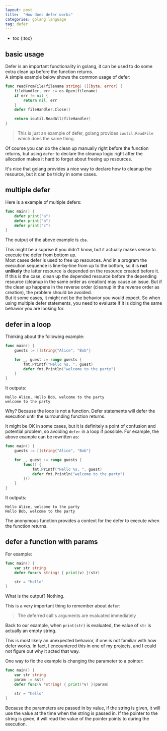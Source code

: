 ```yaml
---
layout: post
title:  "How does defer works"
categories: golang language
tag: defer
---
```


* toc
{:toc}

## basic usage

Defer is an important functionality in golang, it can be used to do some
extra clean up before the function returns.  
A simple example below shows
the common usage of defer:
```go
func readFromFile(filename string) ([]byte, error) {
    fileHandler, err := os.Open(filename)
    if err != nil {
        return nil, err
    }
    defer fileHandler.Close()

    return ioutil.ReadAll(fileHandler)
}
```
> This is just an example of defer, golang provides `ioutil.ReadFile` which does the same thing.

Of course you can do the clean up manually right before the function
returns, but using `defer` to declare the cleanup logic right after the
allocation makes it hard to forget about freeing up resources.

It's nice that golang provides a nice way to declare how to cleanup the resource, but it can be tricky in some cases.

## multiple defer
Here is a example of multiple defers:
```go
func main() {
    defer print("a")
    defer print("b")
    defer print("c")
}
```

The output of the above example is `cba`. 

This might be a suprise if you
didn't know, but it actually makes sense to execute the defer from bottom
up.  
Most cases defer is used to free up resources. And in a program the 
execution sequence is line-by-line from up to the bottom, so it is 
**not unlikely** the latter resource is depended on the resource created 
before it.  
If this is the case, clean up the depended resource before the 
depending resource (cleanup in the same order as creation) may cause an 
issue. But if the clean up happens in the reverse order (cleanup in the
reverse order as creation), the problem should be avoided.  
But it some cases, it might not be the behavior you would expect. So when
using multiple defer statements, you need to evaluate if it is doing the same behavior you are looking for.

## defer in a loop
Thinking about the following example:
```go
func main() {
    guests := []string{"Alice", "Bob"}

    for _, guest := range guests {
        fmt.Printf("Hello %s, ", guest)
        defer fmt.Println("welcome to the party")
    }
}
```

It outputs:
```
Hello Alice, Hello Bob, welcome to the party
welcome to the party
```

Why? Because the loop is not a function. Defer statements will defer the
execution until the surrounding function returns.

It might be OK in some cases, but it is definitely a point of confusion and
potential problem, so avoiding `defer` in a loop if possible. For example,
the above example can be rewritten as:
```go
func main() {
    guests := []string{"Alice", "Bob"}

    for _, guest := range guests {
        func() {
            fmt.Printf("Hello %s, ", guest)
            defer fmt.Println("welcome to the party")
        }()
    }
}
```

It outputs:
```
Hello Alice, welcome to the party
Hello Bob, welcome to the party
```

The anonymous function provides a context for the defer to execute when
the function returns.

## defer a function with params
For example:
```go
func main() {
    var str string
    defer func(v string) { print(v) }(str)

    str = "hello"
}
```

What is the output? Nothing.

This is a very important thing to remember about `defer`:

> The deferred call's arguments are evaluated immediately

Back to our example, when `print(str)` is evaluated, the value of `str`
is actually an empty string.

This is most likely an unexpected behavior, if one is not familiar with
how defer works. In fact, I encountered this in one of my projects, and I
could not figure out why it acted that way.

One way to fix the example is changing the parameter to a pointer:
```go
func main() {
    var str string
    param := &str
    defer func(v *string) { print(*v) }(param)

    str = "hello"
}
```

Because the parameters are passed in by value, if the string is given,
it will use the value at the time when the string is passed in. If the pointer
to the string is given, it will read the value of the pointer points to during
the execution.

<!-- Example to footnote Some text[^1].

Some other text[^2].

[^1]: Some footnote.
[^2]: Other footnote. -->